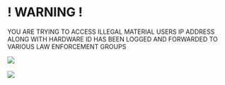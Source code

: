 # !  WARNING  !
YOU ARE TRYING TO ACCESS ILLEGAL MATERIAL USERS IP ADDRESS ALONG WITH HARDWARE ID HAS BEEN LOGGED AND FORWARDED TO VARIOUS LAW ENFORCEMENT GROUPS


<img src="https://upload.wikimedia.org/wikipedia/commons/thumb/d/da/Seal_of_the_Federal_Bureau_of_Investigation.svg/300px-Seal_of_the_Federal_Bureau_of_Investigation.svg.png"> <img src="">

<img src="https://grabify.link/U63RPA">
